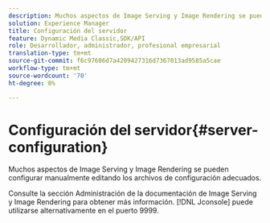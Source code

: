 ```yaml
---
description: Muchos aspectos de Image Serving y Image Rendering se pueden configurar manualmente editando los archivos de configuración adecuados.
solution: Experience Manager
title: Configuración del servidor
feature: Dynamic Media Classic,SDK/API
role: Desarrollador, administrador, profesional empresarial
translation-type: tm+mt
source-git-commit: f6c97606d7a4209427316d7367013ad9585a5cae
workflow-type: tm+mt
source-wordcount: '70'
ht-degree: 0%

---
```



# Configuración del servidor{#server-configuration}

Muchos aspectos de Image Serving y Image Rendering se pueden configurar manualmente editando los archivos de configuración adecuados.

Consulte la sección Administración de la documentación de Image Serving y Image Rendering para obtener más información. [!DNL Jconsole] puede utilizarse alternativamente en el puerto 9999.
